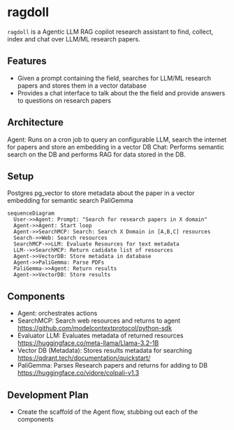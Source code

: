 # ragdoll

`ragdoll` is a Agentic LLM RAG copilot research assistant to find, collect, index and chat over LLM/ML research papers.

## Features

- Given a prompt containing the field, searches for LLM/ML research papers and stores them in a vector database
- Provides a chat interface to talk about the the field and provide answers to questions on research papers

## Architecture 

Agent: Runs on a cron job to query an configurable LLM, search the internet for papers and store an embedding in a vector DB
Chat: Performs semantic search on the DB and performs RAG for data stored in the DB. 

## Setup

Postgres pg_vector to store metadata about the paper in a vector embedding for semantic search
PaliGemma

```mermaid
sequenceDiagram
  User->>Agent: Prompt: "Search for research papers in X domain"
  Agent->>Agent: Start loop
  Agent->>SearchMCP: Search: Search X Domain in [A,B,C] resources
  Search->>Web: Search resources
  SearchMCP->>LLM: Evaluate Resources for text metadata
  LLM-->>SearchMCP: Return cadidate list of resources
  Agent->>VectorDB: Store metadata in database
  Agent->>PaliGemma: Parse PDFs
  PaliGemma->>Agent: Return results
  Agent->>VectorDB: Store results
```

## Components

- Agent: orchestrates actions
- SearchMCP: Search web resources and returns to agent https://github.com/modelcontextprotocol/python-sdk
- Evaluator LLM: Evaluates metadata of returned resources https://huggingface.co/meta-llama/Llama-3.2-1B
- Vector DB (Metadata): Stores results metadata for searching https://qdrant.tech/documentation/quickstart/
- PaliGemma: Parses Research papers and returns for adding to DB https://huggingface.co/vidore/colpali-v1.3

## Development Plan

- Create the scaffold of the Agent flow, stubbing out each of the components

